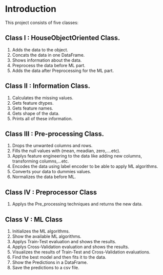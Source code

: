 # Introduction

This project consists of five classes:

## Class I : HouseObjectOriented Class.
1) Adds the data to the object.
2) Concats the data in one DataFrame.
3) Shows information about the data.
4) Preprocess the data before ML part.
5) Adds the data after Preprocessing for the ML part.

## Class II : Information Class.
1) Calculates the missing values.
2) Gets feature dtypes.
3) Gets feature names.
4) Gets shape of the data.
5) Prints all of these information.

## Class III : Pre-processing Class.
1) Drops the unwanted columns and rows.
2) Fills the null values with (mean, meadian, zero,....etc).
3) Applys feature engineering to the data like adding new columns, transforming columns,...etc.
4) Encodes the data using label encoder to be able to apply ML algorithms.
5) Converts your data to dummies values.
6) Normalizes the data before ML.

## Class IV : Preprocessor Class
1) Applys the Pre_processing techniques and returns the new data.

## Class V : ML Class
1) Initializes the ML algorithms.
2) Show the available ML algorithms.
3) Applys Train-Test evaluation and shows the results.
4) Applys Cross-Validation evaluation and shows the results.
5) Visualizes the results of Train-Test and Cross-Validation evaluations.
6) Find the best model and then fits it to the data.
7) Show the Predictions in a DataFrame.
8) Save the predictions to a csv file.
